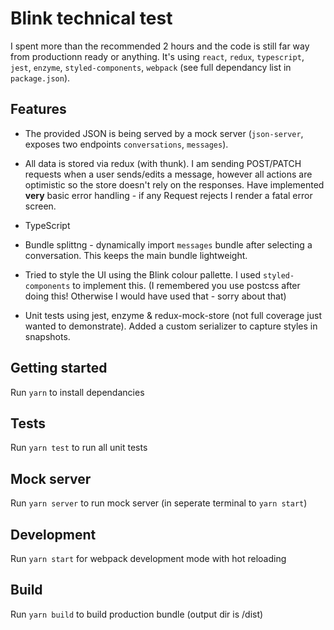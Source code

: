 # Blink technical test 

I spent more than the recommended 2 hours and the code is still far way from productionn ready or anything. It's using `react`, `redux`, `typescript`, `jest`, `enzyme`, `styled-components`, `webpack` (see full dependancy list in `package.json`).

## Features

- The provided JSON is being served by a mock server (`json-server`, exposes two endpoints `conversations`, `messages`). 

- All data is stored via redux (with thunk). I am sending POST/PATCH requests when a user sends/edits a message, however all actions are optimistic so the store doesn't rely on the responses. Have implemented **very** basic error handling - if any Request rejects I render a fatal error screen.

- TypeScript

- Bundle splittng - dynamically import `messages` bundle after selecting a conversation. This keeps the main bundle lightweight.

- Tried to style the UI using the Blink colour pallette. I used `styled-components` to implement this. (I remembered you use postcss after doing this! Otherwise I would have used that - sorry about that)

- Unit tests using jest, enzyme & redux-mock-store (not full coverage just wanted to demonstrate). Added a custom serializer to capture styles in snapshots.

## Getting started
Run `yarn` to install dependancies

## Tests
Run `yarn test` to run all unit tests

## Mock server
Run `yarn server` to run mock server (in seperate terminal to `yarn start`)

## Development
Run `yarn start` for webpack development mode with hot reloading

## Build
Run `yarn build` to build production bundle (output dir is /dist)
